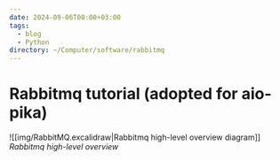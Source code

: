 ```yaml
---
date: 2024-09-06T00:00+03:00
tags:
  - blog
  - Python
directory: ~/Computer/software/rabbitmq
---
```


# Rabbitmq tutorial (adopted for aio-pika)

![[img/RabbitMQ.excalidraw|Rabbitmq high-level overview diagram]]
_Rabbitmq high-level overview_
